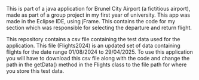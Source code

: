 This is part of a java application for Brunel City Airport (a fictitious airport), made as part of a group project in my first year of university. This app was made in the Eclipse IDE, using jFrame. This contains the code for my section which was responsible for selecting the departure and return flight.

This repository contains a csv file containing the test data used for the application. This file (Flights2024) is an updated set of data containing flights for the date range 01/08/2024 to 29/04/2025. To use this application you will have to download this csv file along with the code and change the path in the getData() method in the Flights class to the file path for where you store this test data.
